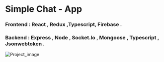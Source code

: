 # Simple Chat - App

### Frontend : React , Redux ,Typescript, Firebase .

### Backend : Express , Node , Socket.Io , Mongoose , Typescript , Jsonwebtoken .

![Project_image](https://i.ibb.co/DLL4X00/Screenshot-2023-07-26-120829.png)
